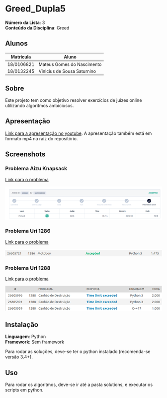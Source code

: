 # Greed_Dupla5

**Número da Lista**: 3<br>
**Conteúdo da Disciplina**: Greed<br>

## Alunos
|Matrícula | Aluno |
| -- | -- |
| 18/0106821	  |  Mateus Gomes do Nascimento |
| 18/0132245	  |  Vinicius de Sousa Saturnino |

## Sobre 
Este projeto tem como objetivo resolver exercícios de juízes online utilizando algoritmos ambiciosos.

## Apresentação

[Link para a apresentação no youtube](https://youtu.be/BHkQSt82YD8). A apresentação também está em formato mp4 na raiz do repositório.

## Screenshots

### Problema Aizu Knapsack

[Link para o problema](https://onlinejudge.u-aizu.ac.jp/problems/DPL_1_B)


![aizu kanpsack](./.github/aizu_knapsack.png)

### Problema Uri 1286

[Link para o problema](https://www.beecrowd.com.br/judge/pt/problems/view/1286)


![1286](./.github/1286.png)

### Problema Uri 1288

[Link para o problema](https://www.beecrowd.com.br/judge/pt/problems/view/1288)

![aizu kanpsack](./.github/1288.png)

## Instalação 
**Linguagem**: Python<br>
**Framework**: Sem framework<br>

Para rodar as soluções, deve-se ter o python instalado (recomenda-se versão 3.4+).

## Uso 
Para rodar os algoritmos, deve-se ir até a pasta solutions, e executar os scripts em python.




